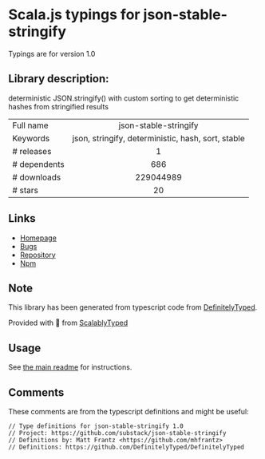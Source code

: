 
# Scala.js typings for json-stable-stringify

Typings are for version 1.0

## Library description:
deterministic JSON.stringify() with custom sorting to get deterministic hashes from stringified results

|                    |                 |
| ------------------ | :-------------: |
| Full name          | json-stable-stringify |
| Keywords           | json, stringify, deterministic, hash, sort, stable |
| # releases         | 1 |
| # dependents       | 686 |
| # downloads        | 229044989 |
| # stars            | 20 |

## Links
- [Homepage](https://github.com/substack/json-stable-stringify)
- [Bugs](https://github.com/substack/json-stable-stringify/issues)
- [Repository](https://github.com/substack/json-stable-stringify)
- [Npm](https://www.npmjs.com/package/json-stable-stringify)
    


## Note
This library has been generated from typescript code from [DefinitelyTyped](https://definitelytyped.org).

Provided with :purple_heart: from [ScalablyTyped](https://github.com/oyvindberg/ScalablyTyped)

## Usage
See [the main readme](../../readme.md) for instructions.

## Comments

These comments are from the typescript definitions and might be useful:
```
// Type definitions for json-stable-stringify 1.0
// Project: https://github.com/substack/json-stable-stringify
// Definitions by: Matt Frantz <https://github.com/mhfrantz>
// Definitions: https://github.com/DefinitelyTyped/DefinitelyTyped

```

